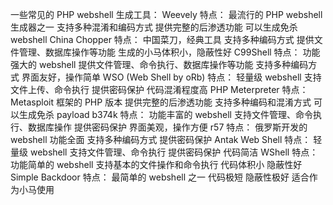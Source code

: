 一些常见的 PHP webshell 生成工具：
Weevely
特点：
最流行的 PHP webshell 生成器之一
支持多种混淆和编码方式
提供完整的后渗透功能
可以生成免杀 webshell
China Chopper
特点：
中国菜刀，经典工具
支持多种编码方式
提供文件管理、数据库操作等功能
生成的小马体积小，隐蔽性好
C99Shell
特点：
功能强大的 webshell
提供文件管理、命令执行、数据库操作等功能
支持多种编码方式
界面友好，操作简单
WSO (Web Shell by oRb)
特点：
轻量级 webshell
支持文件上传、命令执行
提供密码保护
代码混淆程度高
PHP Meterpreter
特点：
Metasploit 框架的 PHP 版本
提供完整的后渗透功能
支持多种编码和混淆方式
可以生成免杀 payload
b374k
特点：
功能丰富的 webshell
支持文件管理、命令执行、数据库操作
提供密码保护
界面美观，操作方便
r57
特点：
俄罗斯开发的 webshell
功能全面
支持多种编码方式
提供密码保护
Antak Web Shell
特点：
轻量级 webshell
支持文件管理、命令执行
提供密码保护
代码简洁
WShell
特点：
功能简单的 webshell
支持基本的文件操作和命令执行
代码体积小
隐蔽性好
Simple Backdoor
特点：
最简单的 webshell 之一
代码极短
隐蔽性极好
适合作为小马使用